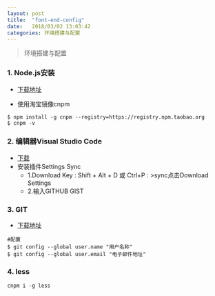 ```yaml
---
layout: post
title:  "font-end-config"
date:   2018/03/02 13:03:42
categories: 环境搭建与配置
---
```


>环境搭建与配置

### 1. Node.js安装

- [下载地址](http://nodejs.cn/download/)

- 使用淘宝镜像cnpm

```
$ npm install -g cnpm --registry=https://registry.npm.taobao.org
$ cnpm -v
```

### 2. 编辑器Visual Studio Code
- [下载](https://code.visualstudio.com/)
- 安装插件Settings Sync
  - 1.Download Key : Shift + Alt + D 或 Ctrl+P : >sync点击Download Settings
  - 2.输入GITHUB GIST

### 3. GIT
- [下载地址](https://git-scm.com/download)

```
#配置
$ git config --global user.name "用户名称"
$ git config --global user.email "电子邮件地址"
```

### 4. less

```
cnpm i -g less
```